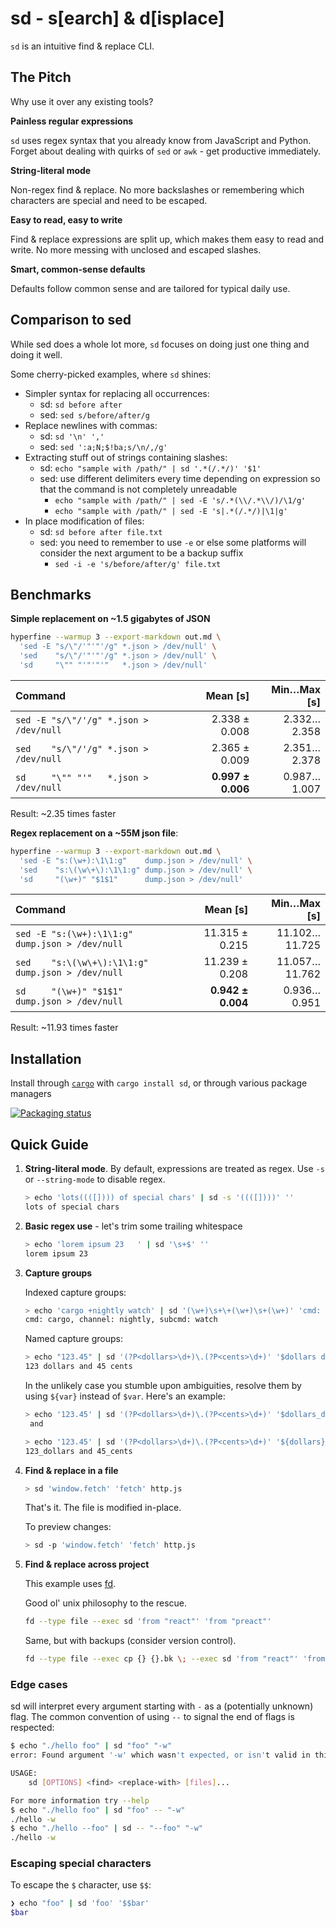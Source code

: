 # sd - s[earch] & d[isplace]

`sd` is an intuitive find & replace CLI.

## The Pitch

Why use it over any existing tools?

**Painless regular expressions**

`sd` uses regex syntax that you already know from JavaScript and Python. Forget about dealing with quirks of `sed` or `awk` - get productive immediately.

**String-literal mode**

Non-regex find & replace. No more backslashes or remembering which characters are special and need to be escaped.

**Easy to read, easy to write**

Find & replace expressions are split up, which makes them easy to read and write. No more messing with unclosed and escaped slashes.

**Smart, common-sense defaults**

Defaults follow common sense and are tailored for typical daily use.

## Comparison to sed

While sed does a whole lot more, `sd` focuses on doing just one thing and doing it well.

Some cherry-picked examples, where `sd` shines:

- Simpler syntax for replacing all occurrences:
  - sd: `sd before after`
  - sed: `sed s/before/after/g`
- Replace newlines with commas:
  - sd: `sd '\n' ','`
  - sed: `sed ':a;N;$!ba;s/\n/,/g'`
- Extracting stuff out of strings containing slashes:
  - sd: `echo "sample with /path/" | sd '.*(/.*/)' '$1'`
  - sed: use different delimiters every time depending on expression so that the command is not completely unreadable
    - `echo "sample with /path/" | sed -E 's/.*(\\/.*\\/)/\1/g'`
    - `echo "sample with /path/" | sed -E 's|.*(/.*/)|\1|g'`
- In place modification of files:
  - sd: `sd before after file.txt`
  - sed: you need to remember to use `-e` or else some platforms will consider the next argument to be a backup suffix
    - `sed -i -e 's/before/after/g' file.txt`

## Benchmarks

**Simple replacement on ~1.5 gigabytes of JSON**

```sh
hyperfine --warmup 3 --export-markdown out.md \
  'sed -E "s/\"/'"'"'/g" *.json > /dev/null' \
  'sed    "s/\"/'"'"'/g" *.json > /dev/null' \
  'sd     "\"" "'"'"'"   *.json > /dev/null'
```

| Command | Mean [s] | Min…Max [s] |
|:---|---:|---:|
| `sed -E "s/\"/'/g" *.json > /dev/null` | 2.338 ± 0.008 | 2.332…2.358 |
| `sed    "s/\"/'/g" *.json > /dev/null` | 2.365 ± 0.009 | 2.351…2.378 |
| `sd     "\"" "'"   *.json > /dev/null` | **0.997 ± 0.006** | 0.987…1.007 |

Result: ~2.35 times faster

**Regex replacement on a ~55M json file**:

```sh
hyperfine --warmup 3 --export-markdown out.md \
  'sed -E "s:(\w+):\1\1:g"    dump.json > /dev/null' \
  'sed    "s:\(\w\+\):\1\1:g" dump.json > /dev/null' \
  'sd     "(\w+)" "$1$1"      dump.json > /dev/null'
```

| Command | Mean [s] | Min…Max [s] |
|:---|---:|---:|
| `sed -E "s:(\w+):\1\1:g"    dump.json > /dev/null` | 11.315 ± 0.215 | 11.102…11.725 |
| `sed    "s:\(\w\+\):\1\1:g" dump.json > /dev/null` | 11.239 ± 0.208 | 11.057…11.762 |
| `sd     "(\w+)" "$1$1"      dump.json > /dev/null` | **0.942 ± 0.004** | 0.936…0.951 |

Result: ~11.93 times faster

## Installation

Install through
[`cargo`](https://doc.rust-lang.org/cargo/getting-started/installation.html) with
`cargo install sd`, or through various package managers

[![Packaging status](https://repology.org/badge/vertical-allrepos/sd-find-replace.svg)](https://repology.org/project/sd-find-replace/versions)

## Quick Guide

1. **String-literal mode**. By default, expressions are treated as regex. Use `-s` or `--string-mode` to disable regex.

   ```sh
   > echo 'lots((([]))) of special chars' | sd -s '((([])))' ''
   lots of special chars
   ```

2. **Basic regex use** - let's trim some trailing whitespace

   ```sh
   > echo 'lorem ipsum 23   ' | sd '\s+$' ''
   lorem ipsum 23
   ```

3. **Capture groups**

   Indexed capture groups:

   ```sh
   > echo 'cargo +nightly watch' | sd '(\w+)\s+\+(\w+)\s+(\w+)' 'cmd: $1, channel: $2, subcmd: $3'
   cmd: cargo, channel: nightly, subcmd: watch
   ```

   Named capture groups:

   ```sh
   > echo "123.45" | sd '(?P<dollars>\d+)\.(?P<cents>\d+)' '$dollars dollars and $cents cents'
   123 dollars and 45 cents
   ```

   In the unlikely case you stumble upon ambiguities, resolve them by using `${var}` instead of `$var`. Here's an example:

   ```sh
   > echo '123.45' | sd '(?P<dollars>\d+)\.(?P<cents>\d+)' '$dollars_dollars and $cents_cents'
    and

   > echo '123.45' | sd '(?P<dollars>\d+)\.(?P<cents>\d+)' '${dollars}_dollars and ${cents}_cents'
   123_dollars and 45_cents
   ```

4. **Find & replace in a file**

   ```sh
   > sd 'window.fetch' 'fetch' http.js
   ```

   That's it. The file is modified in-place.

   To preview changes:

   ```sh
   > sd -p 'window.fetch' 'fetch' http.js
   ```

5. **Find & replace across project**

   This example uses [fd](https://github.com/sharkdp/fd).

   Good ol' unix philosophy to the rescue.

   ```sh
   fd --type file --exec sd 'from "react"' 'from "preact"'
   ```

   Same, but with backups (consider version control).

   ```bash
   fd --type file --exec cp {} {}.bk \; --exec sd 'from "react"' 'from "preact"'
   ```

### Edge cases
sd will interpret every argument starting with `-` as a (potentially unknown) flag.
The common convention of using `--` to signal the end of flags is respected:

```bash
$ echo "./hello foo" | sd "foo" "-w"
error: Found argument '-w' which wasn't expected, or isn't valid in this context

USAGE:
    sd [OPTIONS] <find> <replace-with> [files]...

For more information try --help
$ echo "./hello foo" | sd "foo" -- "-w"
./hello -w
$ echo "./hello --foo" | sd -- "--foo" "-w"
./hello -w
```

### Escaping special characters
To escape the `$` character, use `$$`:

```bash
❯ echo "foo" | sd 'foo' '$$bar'
$bar
```
